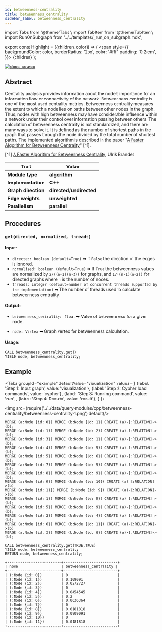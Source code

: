 ```yaml
---
id: betweenness-centrality
title: betweenness_centrality
sidebar_label: betweenness_centrality
---
```


import Tabs from '@theme/Tabs';
import TabItem from '@theme/TabItem';
import RunOnSubgraph from '../../templates/_run_on_subgraph.mdx';

export const Highlight = ({children, color}) => (
<span
style={{
      backgroundColor: color,
      borderRadius: '2px',
      color: '#fff',
      padding: '0.2rem',
    }}>
{children}
</span>
);

[![docs-source](https://img.shields.io/badge/source-betweenness_centrality-FB6E00?logo=github&style=for-the-badge)](https://github.com/memgraph/mage/blob/main/cpp/betweenness_centrality_module/betweenness_centrality_module.cpp)

## Abstract

Centrality analysis provides information about the node’s importance for an
information flow or connectivity of the network. Betweenness centrality is one
of the most used centrality metrics. Betweenness centrality measures the extent
to which a node lies on paths between other nodes in the graph. Thus, nodes with
high betweenness may have considerable influence within a network under their
control over information passing between others. The calculation of betweenness
centrality is not standardized, and there are many ways to solve it. It is
defined as the number of shortest paths in the graph that passes through the
node divided by the total number of shortest paths. The implemented algorithm is
described in the paper "[A Faster Algorithm for Betweenness
Centrality](http://www.uvm.edu/pdodds/research/papers/others/2001/brandes2001a.pdf)"
[^1].

[^1] [A Faster Algorithm for Betweenness
Centrality](http://www.uvm.edu/pdodds/research/papers/others/2001/brandes2001a.pdf),
Ulrik Brandes

| Trait               | Value                                                                                                     |
| ------------------- | --------------------------------------------------------------------------------------------------------- |
| **Module type**     | <Highlight color="#FB6E00">**algorithm**</Highlight>                                                      |
| **Implementation**  | <Highlight color="#FB6E00">**C++**</Highlight>                                                            |
| **Graph direction** | <Highlight color="#FB6E00">**directed**</Highlight>/<Highlight color="#FB6E00">**undirected**</Highlight> |
| **Edge weights**    | <Highlight color="#FB6E00">**unweighted**</Highlight>                                                     |
| **Parallelism**     | <Highlight color="#FB6E00">**parallel**</Highlight>                                                       |

## Procedures

<RunOnSubgraph/>

### `get(directed, normalized, threads)`

#### Input:

- `directed: boolean (default=True)` ➡ If `False` the direction of the edges is ignored.
- `normalized: boolean (default=True)` ➡ If `True` the betweenness values are normalized by
  `2/((n-1)(n-2))` for graphs, and `1/((n-1)(n-2))` for directed graphs where
  `n` is the number of nodes.
- `threads: integer (default=number of concurrent threads supported by the
  implementation)` ➡ The number of threads used to calculate betweenness
  centrality.

#### Output:

- `betweenness_centrality: float` ➡ Value of betweenness for a given node.

- `node: Vertex` ➡ Graph vertex for betweenness calculation.

#### Usage:

```cypher
CALL betweenness_centrality.get()
YIELD node, betweenness_centrality;
```

## Example

<Tabs
groupId="example"
defaultValue="visualization"
values={[
{label: 'Step 1: Input graph', value: 'visualization'},
{label: 'Step 2: Cypher load commands', value: 'cypher'},
{label: 'Step 3: Running command', value: 'run'},
{label: 'Step 4: Results', value: 'result'},
]
}>
<TabItem value="visualization">

<img src={require('../../data/query-modules/cpp/betweenness-centrality/betweenness-centrality-1.png').default}/>

  </TabItem>

  <TabItem value="cypher">

```cypher
MERGE (a:Node {id: 0}) MERGE (b:Node {id: 1}) CREATE (a)-[:RELATION]->(b);
MERGE (a:Node {id: 1}) MERGE (b:Node {id: 2}) CREATE (a)-[:RELATION]->(b);
MERGE (a:Node {id: 3}) MERGE (b:Node {id: 1}) CREATE (a)-[:RELATION]->(b);
MERGE (a:Node {id: 4}) MERGE (b:Node {id: 5}) CREATE (a)-[:RELATION]->(b);
MERGE (a:Node {id: 5}) MERGE (b:Node {id: 6}) CREATE (a)-[:RELATION]->(b);
MERGE (a:Node {id: 7}) MERGE (b:Node {id: 5}) CREATE (a)-[:RELATION]->(b);
MERGE (a:Node {id: 8}) MERGE (b:Node {id: 9}) CREATE (a)-[:RELATION]->(b);
MERGE (a:Node {id: 9}) MERGE (b:Node {id: 10}) CREATE (a)-[:RELATION]->(b);
MERGE (a:Node {id: 11}) MERGE (b:Node {id: 9}) CREATE (a)-[:RELATION]->(b);
MERGE (a:Node {id: 1}) MERGE (b:Node {id: 5}) CREATE (a)-[:RELATION]->(b);
MERGE (a:Node {id: 5}) MERGE (b:Node {id: 9}) CREATE (a)-[:RELATION]->(b);
MERGE (a:Node {id: 2}) MERGE (b:Node {id: 4}) CREATE (a)-[:RELATION]->(b);
MERGE (a:Node {id: 6}) MERGE (b:Node {id: 11}) CREATE (a)-[:RELATION]->(b);
MERGE (a:Node {id: 3}) MERGE (b:Node {id: 8}) CREATE (a)-[:RELATION]->(b);
```

  </TabItem>

  <TabItem value="run">

```cypher
CALL betweenness_centrality.get(TRUE,TRUE)
YIELD node, betweenness_centrality
RETURN node, betweenness_centrality;
```

  </TabItem>

  <TabItem value="result">

```plaintext
+-------------------------+-------------------------+
| node                    | betweenness_centrality |
+-------------------------+-------------------------+
| (:Node {id: 0})         | 0                       |
| (:Node {id: 1})         | 0.109091                |
| (:Node {id: 2})         | 0.0272727               |
| (:Node {id: 3})         | 0                       |
| (:Node {id: 4})         | 0.0454545               |
| (:Node {id: 5})         | 0.2                     |
| (:Node {id: 6})         | 0.0636364               |
| (:Node {id: 7})         | 0                       |
| (:Node {id: 8})         | 0.0181818               |
| (:Node {id: 9})         | 0.0909091               |
| (:Node {id: 10})        | 0                       |
| (:Node {id: 11})        | 0.0181818               |
+-------------------------+-------------------------+
```

  </TabItem>

</Tabs>
